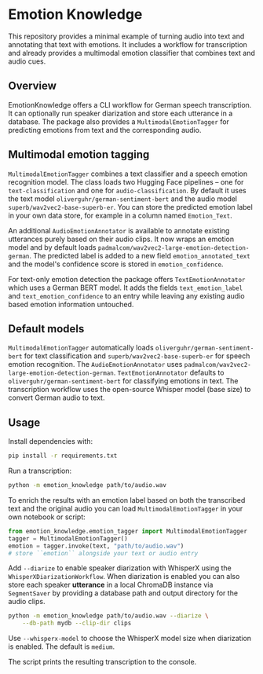 # Emotion Knowledge

This repository provides a minimal example of turning audio into text
and annotating that text with emotions. It includes a workflow for
transcription and already provides a multimodal emotion classifier that
combines text and audio cues.

## Overview

EmotionKnowledge offers a CLI workflow for German speech transcription.
It can optionally run speaker diarization and store each utterance in a
database.  The package also provides a `MultimodalEmotionTagger` for
predicting emotions from text and the corresponding audio.

## Multimodal emotion tagging

`MultimodalEmotionTagger` combines a text classifier and a speech emotion
recognition model.  The class loads two Hugging Face pipelines – one for
`text-classification` and one for `audio-classification`.  By default it
uses the text model `oliverguhr/german-sentiment-bert` and the audio model
`superb/wav2vec2-base-superb-er`.  You can store the predicted emotion label
in your own data store, for example in a column named `Emotion_Text`.

An additional `AudioEmotionAnnotator` is available to annotate existing
utterances purely based on their audio clips. It now wraps an emotion model
and by default loads `padmalcom/wav2vec2-large-emotion-detection-german`.
The predicted label is added to a new field `emotion_annotated_text` and the
model's confidence score is stored in `emotion_confidence`.

For text-only emotion detection the package offers `TextEmotionAnnotator`
which uses a German BERT model. It adds the fields `text_emotion_label` and
`text_emotion_confidence` to an entry while leaving any existing audio based
emotion information untouched.

## Default models

`MultimodalEmotionTagger` automatically loads
`oliverguhr/german-sentiment-bert` for text classification and
`superb/wav2vec2-base-superb-er` for speech emotion recognition.  The
`AudioEmotionAnnotator` uses `padmalcom/wav2vec2-large-emotion-detection-german`.
`TextEmotionAnnotator` defaults to `oliverguhr/german-sentiment-bert` for
classifying emotions in text.
The transcription workflow uses the open-source Whisper model (base size) to
convert German audio to text.

## Usage

Install dependencies with:

```bash
pip install -r requirements.txt
```

Run a transcription:

```bash
python -m emotion_knowledge path/to/audio.wav
```

To enrich the results with an emotion label based on both the transcribed text
and the original audio you can load ``MultimodalEmotionTagger`` in your own
notebook or script:

```python
from emotion_knowledge.emotion_tagger import MultimodalEmotionTagger
tagger = MultimodalEmotionTagger()
emotion = tagger.invoke(text, "path/to/audio.wav")
# store ``emotion`` alongside your text or audio entry
```

Add `--diarize` to enable speaker diarization with WhisperX using the
`WhisperXDiarizationWorkflow`.  When diarization is enabled you can also
store each speaker **utterance** in a local ChromaDB instance via
`SegmentSaver` by providing a database path and output directory for the
audio clips.

```bash
python -m emotion_knowledge path/to/audio.wav --diarize \
    --db-path mydb --clip-dir clips
```

Use `--whisperx-model` to choose the WhisperX model size when diarization is
enabled. The default is `medium`.

The script prints the resulting transcription to the console.

